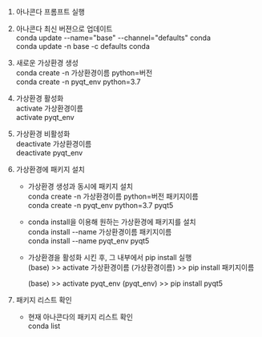 1. 아나콘다 프롬프트 실행
2. 아나콘다 최신 버젼으로 업데이트    
    conda update --name="base" --channel="defaults" conda  
    conda update -n base -c defaults conda  
3. 새로운 가상환경 생성   
    conda create -n 가상환경이름 python=버전  
    conda create -n pyqt_env python=3.7  
    
4. 가상환경 활성화   
    activate 가상환경이름  
    activate pyqt_env  
    
5. 가상환경 비활성화  
    deactivate 가상환경이름  
    deactivate pyqt_env

6. 가상환경에 패키지 설치
    * 가상환경 생성과 동시에 패키지 설치    
        conda create -n 가상환경이름 python=버전 패키지이름  
        conda create -n pyqt_env python=3.7 pyqt5  
    * conda install을 이용해 원하는 가상환경에 패키지를 설치  
        conda install --name 가상환경이름 패키지이름  
        conda install --name pyqt_env pyqt5  
    * 가상환경을 활성화 시킨 후, 그 내부에서 pip install 실행  
        (base) >> activate 가상환경이름
        (가상환경이름) >> pip install 패키지이름
 
        (base) >> activate pyqt_env
        (pyqt_env) >> pip install pyqt5

7. 패키지 리스트 확인
    * 현재 아나콘다의 패키지 리스트 확인  
        conda list  

